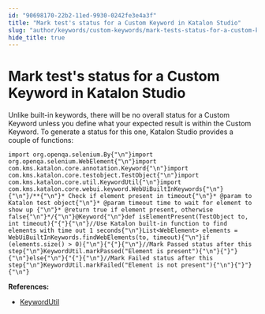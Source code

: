 ```yaml
---
id: "90698170-22b2-11ed-9930-0242fe3e4a3f"
title: "Mark test's status for a Custom Keyword in Katalon Studio"
slug: "author/keywords/custom-keywords/mark-tests-status-for-a-custom-keyword-in-katalon-studio"
hide_title: true
---
```


# <a id="id" class="anchor_top_offset"/><a id="ariaid-title1" class="anchor_top_offset"/>Mark test's status for a Custom Keyword in <span xmlns="http://www.w3.org/1999/xhtml" className="ph">Katalon Studio</span> 

<p xmlns="http://www.w3.org/1999/xhtml" className="p">Unlike built-in keywords, there will be no overall status for a   Custom Keyword unless you define what your expected result is   within the Custom Keyword. To generate a status for this one,   Katalon Studio provides a couple of functions:</p> 
<pre xmlns="http://www.w3.org/1999/xhtml" className="pre codeblock"><code>import org.openqa.selenium.By{"\n"}import org.openqa.selenium.WebElement{"\n"}import com.kms.katalon.core.annotation.Keyword{"\n"}import com.kms.katalon.core.testobject.TestObject{"\n"}import com.kms.katalon.core.util.KeywordUtil{"\n"}import com.kms.katalon.core.webui.keyword.WebUiBuiltInKeywords{"\n"} {"\n"}/**{"\n"}* Check if element present in timeout{"\n"}* @param to Katalon test object{"\n"}* @param timeout time to wait for element to show up {"\n"}* @return true if element present, otherwise false{"\n"}*/{"\n"}@Keyword{"\n"}def isElementPresent(TestObject to, int timeout){"{"}{"\n"}//Use Katalon built-in function to find elements with time out 1 seconds{"\n"}List&lt;WebElement&gt; elements = WebUiBuiltInKeywords.findWebElements(to, timeout){"\n"}if (elements.size() &gt; 0){"\n"}{"{"}{"\n"}//Mark Passed status after this step{"\n"}KeywordUtil.markPassed("Element is present"){"\n"}{"}"}{"\n"}else{"\n"}{"{"}{"\n"}//Mark Failed status after this step{"\n"}KeywordUtil.markFailed("Element is not present"){"\n"}{"}"}{"\n"}</code></pre> 
<p xmlns="http://www.w3.org/1999/xhtml" className="p">   <strong className="ph b">References:</strong> </p> 
<ul xmlns="http://www.w3.org/1999/xhtml" className="ul"><li className="li">     <a className="xref j-external-link" href="https://api-docs.katalon.com/com/kms/katalon/core/util/KeywordUtil.html" target="_blank">KeywordUtil</a>   </li></ul> 
